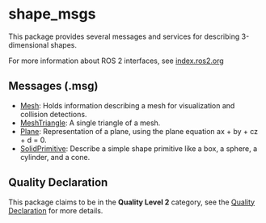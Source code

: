 # shape_msgs

This package provides several messages and services for describing 3-dimensional shapes.

For more information about ROS 2 interfaces, see [index.ros2.org](https://index.ros.org/doc/ros2/Concepts/About-ROS-Interfaces/)

## Messages (.msg)
* [Mesh](msg/Mesh.msg): Holds information describing a mesh for visualization and collision detections.
* [MeshTriangle](msg/MeshTriangle.msg): A single triangle of a mesh.
* [Plane](msg/Plane.msg): Representation of a plane, using the plane equation ax + by + cz + d = 0.
* [SolidPrimitive](msg/SolidPrimitive.msg): Describe a simple shape primitive like a box, a sphere, a cylinder, and a cone.

## Quality Declaration
This package claims to be in the **Quality Level 2** category, see the [Quality Declaration](QUALITY_DECLARATION.md) for more details.
